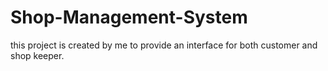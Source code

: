 # Shop-Management-System
this project is created by me to provide an interface for both customer and shop keeper.
